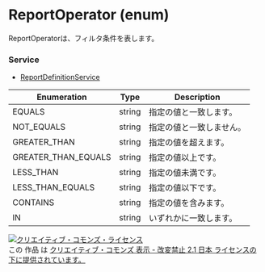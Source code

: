# ReportOperator (enum)
ReportOperatorは、フィルタ条件を表します。

### Service
+ [ReportDefinitionService](../services/ReportDefinitionService.md)

| Enumeration | Type | Description | 
|---|---|---|
| EQUALS| string| 指定の値と一致します。 |
| NOT_EQUALS| string| 指定の値と一致しません。 |
| GREATER_THAN| string| 指定の値を超えます。 |
| GREATER_THAN_EQUALS| string| 指定の値以上です。 |
| LESS_THAN| string| 指定の値未満です。 |
| LESS_THAN_EQUALS| string| 指定の値以下です。 |
| CONTAINS| string| 指定の値を含みます。 |
| IN| string| いずれかに一致します。 |

<a rel="license" href="http://creativecommons.org/licenses/by-nd/2.1/jp/"><img alt="クリエイティブ・コモンズ・ライセンス" style="border-width:0" src="https://i.creativecommons.org/l/by-nd/2.1/jp/88x31.png" /></a><br />この 作品 は <a rel="license" href="http://creativecommons.org/licenses/by-nd/2.1/jp/">クリエイティブ・コモンズ 表示 - 改変禁止 2.1 日本 ライセンスの下に提供されています。</a>
